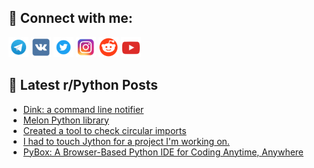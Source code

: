 ## 🔎 Connect with me:
[<img src="https://github.com/bullbesh/bullbesh/blob/main/images/Telegram.png" width="32" height="32" />](https://t.me/bullbesh)
[<img src="https://github.com/bullbesh/bullbesh/blob/main/images/VK.png" width="32" height="32" />](https://vk.com/bullbesh)
[<img src="https://github.com/bullbesh/bullbesh/blob/main/images/Twitter.png" width="32" height="32" />](https://twitter.com/bullbesh1)
[<img src="https://github.com/bullbesh/bullbesh/blob/main/images/Instagram.png" width="32" height="32" />](https://www.instagram.com/bullbesh)
[<img src="https://github.com/bullbesh/bullbesh/blob/main/images/Reddit.png" width="32" height="32" />](https://www.reddit.com/user/bullbesh)
[<img src="https://github.com/bullbesh/bullbesh/blob/main/images/YouTube.png" width="32" height="32" />](https://www.youtube.com/channel/UCtfjRs6uzgq5mfm8S06WTcg)

## 📕 Latest r/Python Posts
<!-- BLOG-POST-LIST:START -->
- [Dink: a command line notifier](https://www.reddit.com/r/Python/comments/1h5qv5d/dink_a_command_line_notifier/)
- [Melon Python library](https://www.reddit.com/r/Python/comments/1h5n8xn/melon_python_library/)
- [Created a tool to check circular imports](https://www.reddit.com/r/Python/comments/1h5n3du/created_a_tool_to_check_circular_imports/)
- [I had to touch Jython for a project I&#39;m working on.](https://www.reddit.com/r/Python/comments/1h5igmd/i_had_to_touch_jython_for_a_project_im_working_on/)
- [PyBox: A Browser-Based Python IDE for Coding Anytime, Anywhere](https://www.reddit.com/r/Python/comments/1h5hjmg/pybox_a_browserbased_python_ide_for_coding/)
<!-- BLOG-POST-LIST:END -->
